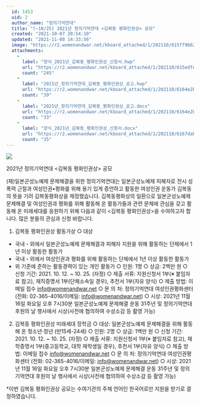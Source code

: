 ```yaml
---
  id: 1453
  uid: 2
  author_name: "정의기억연대"
  title: "[~10/25] 2021년 정의기억연대 <김복동 평화인권상> 공모"
  created: "2021-10-07 20:54:10"
  updated: "2021-11-08 14:33:56"
  image: "https://r2.womenandwar.net/kboard_attached/1/202110/615ff9662b2478916320.png"
  attachments: 
    - 
      label: "양식_2021년_김복동_평화인권상_신청서.hwp"
      url: "https://r2.womenandwar.net/kboard_attached/1/202110/615edfe28c2ce3901444.hwp"
      count: "245"
    - 
      label: "2021년_정의기억연대_김복동_평화인권상_공고.hwp"
      url: "https://r2.womenandwar.net/kboard_attached/1/202110/6164e2b5d26f18497549.hwp"
      count: "39"
    - 
      label: "2021년_정의기억연대_김복동_평화인권상_공고.docx"
      url: "https://r2.womenandwar.net/kboard_attached/1/202110/6164e2b5d3e6d6674751.docx"
      count: "33"
    - 
      label: "양식_2021년_김복동_평화인권상_신청서.docx"
      url: "https://r2.womenandwar.net/kboard_attached/1/202110/6167dabb8d5423708241.docx"
      count: "35"
---
```

![](https://r2.womenandwar.net/kboard_attached/1/202110/615ff9662b2478916320.png)

2021년 정의기억연대 <김복동 평화인권상> 공모

(재)일본군성노예제 문제해결을 위한 정의기억연대는 일본군성노예제 피해자로 전시 성폭력 근절과 여성인권•평화를 위해 용기 있게 증언하고 활동한 여성인권 운동가 김복동의 뜻을 기려 김복동평화상을 제정했습니다. 김복동평화상의 일환으로 일본군성노예제 문제해결 및 여성인권과 평화를 위해 활동해 온 활동가들과 관련 문제에 관심을 갖고 활동해 온 미래세대를 응원하기 위해 다음과 같이 <김복동 평화인권상>을 수여하고자 합니다. 많은 분들의 관심과 신청 바랍니다. 
 
1. 김복동 평화인권상 활동가상 
○ 대상
- 국내・외에서 일본군성노예제 문제해결과 피해자 지원을 위해 활동하는 단체에서 1년 이상 활동한 활동가
- 국내・외에서 여성인권과 평화를 위해 활동하는 단체에서 1년 이상 활동한 활동가 
- 위 기준에 준하는 활동경력이 있는 개인 활동가 
○ 인원: 1명 
○ 상금: 2백만 원 
○ 신청 기간: 2021. 10. 12. ~ 10. 25. (자정)
○ 제출 서류: 지원신청서 1부(※ 붙임자료 참고), 재직증명서 1부(단체소속일 경우), 추천서 1부(자유 양식) 
○ 제출 방법: 이메일 접수 info@womenandwar.net
○ 문 의 처: 정의기억연대 여성인권평화센터
(전화: 02-365-4016/이메일: info@womenandwar.net)
○ 시상: 2021년 11월 16일 화요일 오후 7시30분
일본군성노예제 문제해결 운동 31주년 및 정의기억연대 후원의 날 행사에서 시상(사전에 협의하여 수상소감 등 촬영 가능) 

2. 김복동 평화인권상 미래세대 장학금 
○ 대상: 일본군성노예제 문제해결을 위해 활동해 온 청소년·청년 (만15세-24세) 
○ 인원: 2명 
○ 상금: 1백만 원
○ 신청 기간: 2021. 10. 12. ~ 10. 25. (자정)
○ 제출 서류: 지원신청서 1부(※ 붙임자료 참고), 재학증명서 1부(중고등학교, 대학 재학생일 경우), 추천서 1부(자유 양식) 
○ 제출 방법: 이메일 접수 info@womenandwar.net
○ 문 의 처: 정의기억연대 여성인권평화센터
(전화: 02-365-4016/이메일: info@womenandwar.net)
○ 시상: 2021년 11월 16일 화요일 오후 7시30분
일본군성노예제 문제해결 운동 31주년 및 정의기억연대 후원의 날 행사에서 시상(사전에 협의하여 수상소감 등 촬영 가능)

\*이번 김복동 평화인권상 공모는 수여기관의 주체 언어인 한국어로만 지원을 받기로 결정하였습니다.